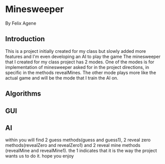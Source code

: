 # Minesweeper
By Felix Agene
## Introduction
This is a project initially created for my class but slowly added more features and I'm even developing an AI to play the game
The minesweeper that I created for my class project has 2 modes. One of the modes is for implementation of minesweeper asked for in the project directions, in specific in the methods revealMines. 
The other mode plays more like the actual game and will be the mode that I train the AI on. 
## Algorithms
## GUI
## AI
within you will find 2 guess methods(guess and guess1), 2 reveal zero methods(revealZero and revealZero1) and
2 reveal mine methods (revealMine and revealMine1). the 1 indicates that it is the way the project wants us to do it.
hope you enjoy